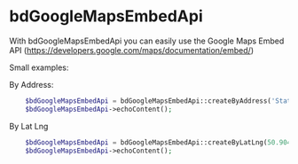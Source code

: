 bdGoogleMapsEmbedApi
===================

With bdGoogleMapsEmbedApi you can easily use the Google Maps Embed API (https://developers.google.com/maps/documentation/embed/)

Small examples:

By Address:
```php
	$bdGoogleMapsEmbedApi = bdGoogleMapsEmbedApi::createByAddress('Station Heerlen');
	$bdGoogleMapsEmbedApi->echoContent();
```

By Lat Lng
```php
	$bdGoogleMapsEmbedApi = bdGoogleMapsEmbedApi::createByLatLng(50.904747, 5.99162);
	$bdGoogleMapsEmbedApi->echoContent();
```
